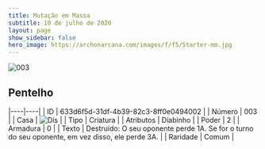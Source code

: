 ```yaml
---
title: Mutação em Massa
subtitle: 10 de julho de 2020
layout: page
show_sidebar: false
hero_image: https://archonarcana.com/images/f/f5/Starter-mm.jpg
---
```


![003](https://cdn.keyforgegame.com/media/card_front/pt/479_003_3MJP362G94PV_pt.png)

## Pentelho

|----|----|
| ID | 633d6f5d-31df-4b39-82c3-8ff0e0494002 |
| Número | 003 |
| Casa | ![Dis](https://archonarcana.com/images/thumb/e/e8/Dis.png/22px-Dis.png "Dis") |
| Tipo | Criatura |
| Atributos | Diabinho |
| Poder | 2 |
| Armadura | 0 |
| Texto | Destruído: O seu oponente perde 1A. Se for o turno do seu oponente, em vez disso, ele perde 3A. |
| Raridade | Comum |
